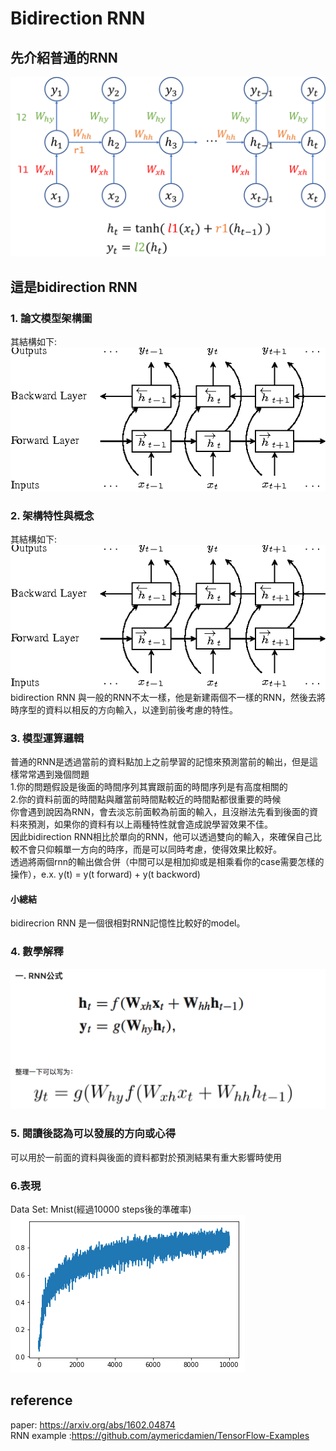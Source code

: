 # Bidirection RNN
## 先介紹普通的RNN<br>
<img src="images/rnn1_expand.png"/><br>
## 這是bidirection RNN<br>
### 1. 論文模型架構圖<br>
其結構如下:<br>
<img src="images/model.png"/><br>
### 2. 架構特性與概念<br>
其結構如下:<br>
<img src="images/model.png"/> <br>
bidirection RNN 與一般的RNN不太一樣，他是新建兩個不一樣的RNN，然後去將時序型的資料以相反的方向輸入，以達到前後考慮的特性。
### 3. 模型運算邏輯<br>
普通的RNN是透過當前的資料點加上之前學習的記憶來預測當前的輸出，但是這樣常常遇到幾個問題<br>
1.你的問題假設是後面的時間序列其實跟前面的時間序列是有高度相關的<br>
2.你的資料前面的時間點與離當前時間點較近的時間點都很重要的時候<br>
你會遇到說因為RNN，會去淡忘前面較為前面的輸入，且沒辦法先看到後面的資料來預測，如果你的資料有以上兩種特性就會造成說學習效果不佳。<br>
因此bidirection RNN相比於單向的RNN，他可以透過雙向的輸入，來確保自己比較不會只仰賴單一方向的時序，而是可以同時考慮，使得效果比較好。<br>
透過將兩個rnn的輸出做合併（中間可以是相加抑或是相乘看你的case需要怎樣的操作），e.x. y(t) = y(t forward) + y(t backword)<br>
#### 小總結<br>
bidirecrion RNN 是一個很相對RNN記憶性比較好的model。<br>

### 4. 數學解釋<br>
<img src="images/math.png"/><br>
### 5. 閱讀後認為可以發展的方向或心得<br>
可以用於一前面的資料與後面的資料都對於預測結果有重大影響時使用<br>

### 6.表現
Data Set: Mnist(經過10000 steps後的準確率)
<img src="images/loss.png"/><br>

## reference
paper: https://arxiv.org/abs/1602.04874<br>
RNN example :https://github.com/aymericdamien/TensorFlow-Examples
